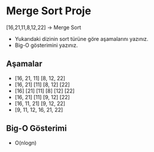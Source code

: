 # Merge Sort Proje

[16,21,11,8,12,22] -> Merge Sort
- Yukarıdaki dizinin sort türüne göre aşamalarını yazınız.
- Big-O gösterimini yazınız.

## Aşamalar
- [16, 21, 11] [8, 12, 22]
- [16, 21] [11] [8, 12] [22]
- [16] [21] [11] [8] [12] [22]
- [16, 21] [11] [9, 12] [22]
- [16, 11, 21] [9, 12, 22]
- [9, 11, 12, 16, 21, 22]

## Big-O Gösterimi
- O(nlogn)